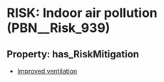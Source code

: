 # RISK: __Indoor air pollution__ (PBN__Risk_939)

## Property: has_RiskMitigation

* [Improved ventilation](PBN__RiskMitigation_476)

